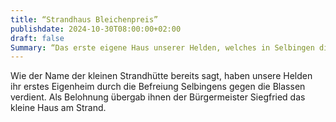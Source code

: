 ```yaml
---
title: “Strandhaus Bleichenpreis”
publishdate: 2024-10-30T08:00:00+02:00
draft: false
Summary: “Das erste eigene Haus unserer Helden, welches in Selbingen direkt am Selbig See liegt.”
---
```


Wie der Name der kleinen Strandhütte bereits sagt, haben unsere Helden ihr erstes Eigenheim durch die Befreiung Selbingens gegen die Blassen verdient. Als Belohnung übergab ihnen der Bürgermeister Siegfried das kleine Haus am Strand.
